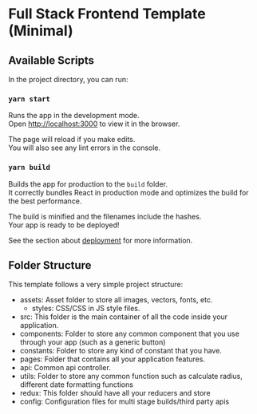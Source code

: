 # Full Stack Frontend Template (Minimal)
## Available Scripts

In the project directory, you can run:

### `yarn start`

Runs the app in the development mode.\
Open [http://localhost:3000](http://localhost:3000) to view it in the browser.

The page will reload if you make edits.\
You will also see any lint errors in the console.

### `yarn build`

Builds the app for production to the `build` folder.\
It correctly bundles React in production mode and optimizes the build for the best performance.

The build is minified and the filenames include the hashes.\
Your app is ready to be deployed!

See the section about [deployment](https://facebook.github.io/create-react-app/docs/deployment) for more information.


## Folder Structure
This template follows a very simple project structure:

- assets: Asset folder to store all images, vectors, fonts, etc.
	-	styles: CSS/CSS in JS style files.
- src: This folder is the main container of all the code inside your application.
- components: Folder to store any common component that you use through your app (such as a generic button)
- constants: Folder to store any kind of constant that you have.
- pages: Folder that contains all your application features.
- api: Common api controller.
- utils: Folder to store any common function such as calculate radius, different date formatting functions
- redux: This folder should have all your reducers and store
- config: Configuration files for multi stage builds/third party apis
